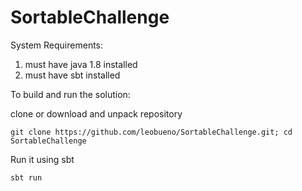 # SortableChallenge

System Requirements:

1. must have java 1.8 installed
2. must have sbt installed

To build and run the solution:

clone or download and unpack repository 

    git clone https://github.com/leobueno/SortableChallenge.git; cd SortableChallenge

Run it using sbt

    sbt run

